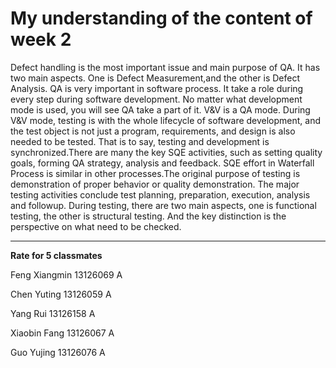 # My understanding of the content of week 2  #
    
Defect handling is the most important issue and main purpose of QA. It has two main aspects. One is Defect Measurement,and the other is Defect Analysis. QA is very important in software process. It take a role during every step during software development. No matter what development mode is used, you will see QA take a part of it. V&V is a QA mode. During V&V mode, testing is with the whole lifecycle of software development, and the test object is not just a program, requirements, and design is also needed to be tested. That is to say, testing and development is synchronized.There are many the key SQE activities, such as setting quality goals, forming QA strategy, analysis and feedback. SQE effort in Waterfall Process is similar in other processes.The original purpose of testing is demonstration of proper behavior or quality demonstration. The major testing activities conclude test planning, preparation, execution, analysis and followup. During testing, there are two main aspects, one is functional testing, the other is structural testing. And the key distinction is the perspective on what need to be checked.
  

----------

**Rate for 5 classmates**

Feng Xiangmin 13126069 A

Chen Yuting 13126059 A

Yang Rui 13126158 A

Xiaobin Fang 13126067 A

Guo Yujing 13126076 A
